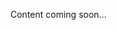 <!--<meta>
{
    "title":"Overview",
    "description":"Learn more about API & Integrations.",
    "tag":["API & Integrations"]
}
</meta>-->
Content coming soon...
